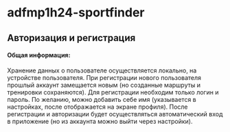 # adfmp1h24-sportfinder

## Авторизация и регистрация
#### Общая информация:
 Хранение данных о пользователе осуществляется локально, на устройстве пользователя. При регистрации нового пользователя прошлый аккаунт замещается новым (но созданные маршруты и тренировки сохраняются). Для регистрации необходим только логин и пароль. По желанию, можно добавить себе имя (указывается в настройках, после отображается на экране профиля). После регистрации и авторизации будет осуществляться автоматический вход в приложение (но из аккаунта можно выйти через настройки).